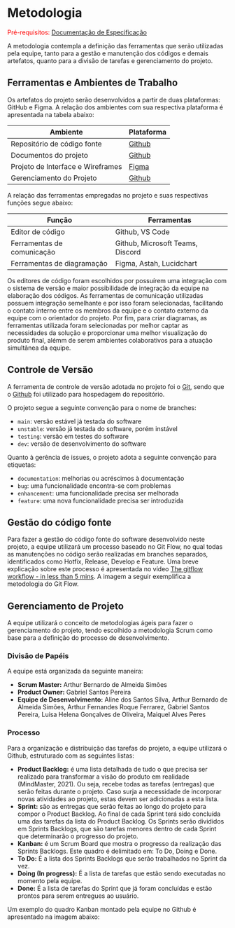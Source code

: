 
# Metodologia

<span style="color:red">Pré-requisitos: <a href="2-Especificação do Projeto.md"> Documentação de Especificação</a></span>

A metodologia contempla a definição das ferramentas que serão utilizadas pela equipe, tanto para a gestão e manutenção dos códigos e demais artefatos, quanto para a divisão de tarefas e gerenciamento do projeto.

## Ferramentas e Ambientes de Trabalho

Os artefatos do projeto serão desenvolvidos a partir de duas plataformas: GitHub e Figma. 
A relação dos ambientes com sua respectiva plataforma é apresentada na tabela abaixo:

|Ambiente    |Plataforma          |
|------------|--------------------|
|Repositório de código fonte |[Github](https://github.com) |
|Documentos do projeto | [Github](https://github.com) |
|Projeto de Interface e  Wireframes| [Figma](https://www.figma.com) |
|Gerenciamento do Projeto | [Github](https://github.com) |

A relação das ferramentas empregadas no projeto e suas respectivas funções segue abaixo:

|Função     |Ferramentas          |
|-----------|---------------------|
|Editor de código |Github, VS Code | 
|Ferramentas de comunicação |Github, Microsoft Teams, Discord |
|Ferramentas de diagramação |Figma, Astah, Lucidchart |

Os editores de código foram escolhidos por possuírem uma integração com o sistema de versão e maior possibilidade de integração da equipe na elaboração dos códigos. As ferramentas de comunicação utilizadas possuem integração semelhante e por isso foram selecionadas, facilitando o contato interno entre os membros da equipe e o contato externo da equipe com o orientador do projeto. Por fim, para criar diagramas, as ferramentas utilizada foram selecionadas por melhor captar as necessidades da solução e proporcionar uma melhor visualização do produto final, alémm de serem ambientes colaborativos para a atuação simultânea da equipe.

## Controle de Versão

A ferramenta de controle de versão adotada no projeto foi o
[Git](https://git-scm.com/), sendo que o [Github](https://github.com)
foi utilizado para hospedagem do repositório.

O projeto segue a seguinte convenção para o nome de branches:

- `main`: versão estável já testada do software
- `unstable`: versão já testada do software, porém instável
- `testing`: versão em testes do software
- `dev`: versão de desenvolvimento do software

Quanto à gerência de issues, o projeto adota a seguinte convenção para
etiquetas:

- `documentation`: melhorias ou acréscimos à documentação
- `bug`: uma funcionalidade encontra-se com problemas
- `enhancement`: uma funcionalidade precisa ser melhorada
- `feature`: uma nova funcionalidade precisa ser introduzida

## Gestão do código fonte

Para fazer a gestão do código fonte do software desenvolvido neste projeto, a equipe utilizará um processo baseado no Git Flow, no qual todas as manutenções no código serão realizadas em branches separados, identificados como Hotfix, Release, Develop e Feature.
Uma breve explicação sobre este processo é apresentada no vídeo [The gitflow workflow - in less than 5 mins](https://www.youtube.com/watch?v=1SXpE08hvGs). A imagem a seguir exemplifica a metodologia do Git Flow.

## Gerenciamento de Projeto

A equipe utilizará o conceito de metodologias ágeis para fazer o gerenciamento do projeto, tendo escolhido a metodologia Scrum como base para a definição do processo de desenvolvimento.

### Divisão de Papéis

A equipe está organizada da seguinte maneira:
- **Scrum Master:** Arthur Bernardo de Almeida Simões
- **Product Owner:** Gabriel Santos Pereira
- **Equipe de Desenvolvimento:** Aline dos Santos Silva, Arthur Bernardo de Almeida Simões, Arthur Fernandes Roque Ferrarez, Gabriel Santos Pereira, Luisa Helena Gonçalves de Oliveira, Maiquel Alves Peres

### Processo

Para a organização e distribuição das tarefas do projeto, a equipe utilizará o Github, estruturado com as seguintes listas: 

- **Product Backlog:** é uma lista detalhada de tudo o que precisa ser realizado para transformar a visão do produto em realidade (MindMaster, 2021). Ou seja, recebe todas as tarefas (entregas) que serão feitas durante o projeto. Caso surja a necessidade de incorporar novas atividades ao projeto, estas devem ser adicionadas a esta lista.
- **Sprint:** são as entregas que serão feitas ao longo do projeto para compor o Product Backlog. Ao final de cada Sprint terá sido concluída uma das tarefas da lista do Product Backlog. Os Sprints serão divididos em Sprints Backlogs, que são tarefas menores dentro de cada Sprint que determinarão o progresso do projeto.
- **Kanban:** é um Scrum Board que mostra o progresso da realização das Sprints Backlogs. Este quadro é delimitado em: To Do, Doing e Done.
- **To Do:** É a lista dos Sprints Backlogs que serão trabalhados no Sprint da vez.
- **Doing (In progress):** É a lista de tarefas que estão sendo executadas no momento pela equipe.
- **Done:** É a lista de tarefas do Sprint que já foram concluídas e estão prontos para serem entregues ao usuário.

Um exemplo do quadro Kanban montado pela equipe no Github é apresentado na imagem abaixo:


